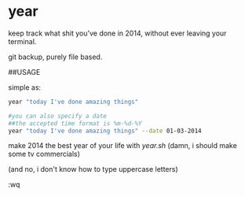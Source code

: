 year
====

keep track what shit you've done in 2014, without ever leaving your terminal.

git backup, purely file based.

##USAGE

simple as:

```bash
year "today I've done amazing things"

#you can also specify a date
##the accepted time format is %m-%d-%Y
year "today I've done amazing things" --date 01-03-2014
```

make 2014 the best year of your life with _year.sh_ (damn, i should make some  tv commercials)

(and no, i don't know how to type uppercase letters)

:wq
